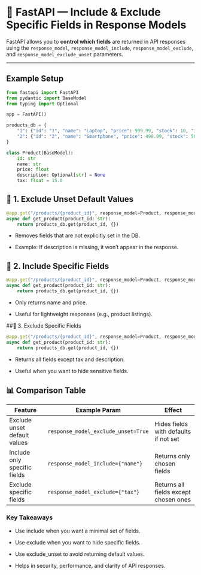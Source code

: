 # 📘 FastAPI — Include & Exclude Specific Fields in Response Models

FastAPI allows you to **control which fields** are returned in API responses using the `response_model`, `response_model_include`, `response_model_exclude`, and `response_model_exclude_unset` parameters.

---

##  Example Setup

```python
from fastapi import FastAPI
from pydantic import BaseModel
from typing import Optional

app = FastAPI()

products_db = {
    "1": {"id": "1", "name": "Laptop", "price": 999.99, "stock": 10, "is_active": True},
    "2": {"id": "2", "name": "Smartphone", "price": 499.99, "stock": 50, "is_active": False}
}

class Product(BaseModel):
    id: str
    name: str
    price: float
    description: Optional[str] = None
    tax: float = 15.0
```
## 🔹 1. Exclude Unset Default Values
```python
@app.get("/products/{product_id}", response_model=Product, response_model_exclude_unset=True)
async def get_product(product_id: str):
    return products_db.get(product_id, {})
```
*  Removes fields that are not explicitly set in the DB.

* Example: If description is missing, it won’t appear in the response.

## 🔹 2. Include Specific Fields
```python
@app.get("/products/{product_id}", response_model=Product, response_model_include={"name", "price"})
async def get_product(product_id: str):
    return products_db.get(product_id, {})
```

*  Only returns name and price.

* Useful for lightweight responses (e.g., product listings).

##🔹 3. Exclude Specific Fields
```python
@app.get("/products/{product_id}", response_model=Product, response_model_exclude={"tax", "description"})
async def get_product(product_id: str):
    return products_db.get(product_id, {})
```

*  Returns all fields except tax and description.

* Useful when you want to hide sensitive fields.

## 📊 Comparison Table

| Feature                      | Example Param                          | Effect                                |
|------------------------------|----------------------------------------|---------------------------------------|
| Exclude unset default values | `response_model_exclude_unset=True`    | Hides fields with defaults if not set |
| Include only specific fields | `response_model_include={"name"}`      | Returns only chosen fields            |
| Exclude specific fields      | `response_model_exclude={"tax"}`       | Returns all fields except chosen ones |

### Key Takeaways

* Use include when you want a minimal set of fields.

* Use exclude when you want to hide specific fields.

* Use exclude_unset to avoid returning default values.

* Helps in security, performance, and clarity of API responses.